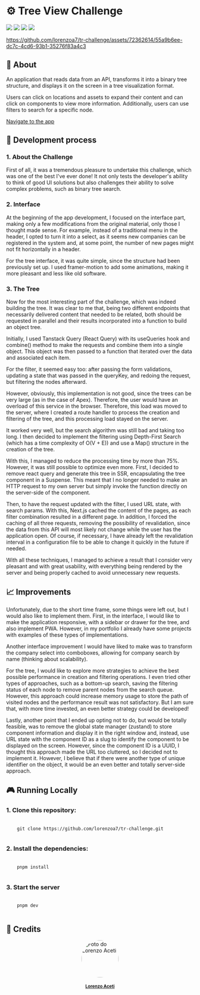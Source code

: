 # ⚙️ Tree View Challenge </h1>

<div style="display: inline_block">
  <img src="https://img.shields.io/badge/typescript-%23007ACC.svg?style=for-the-badge&logo=typescript&logoColor=white"/>
  <img src="https://img.shields.io/badge/next-js%2338B2AC.svg?style=for-the-badge&logo=next.js&logoColor=white"/>
  <img src="https://img.shields.io/badge/react-%2320232a.svg?style=for-the-badge&logo=react&logoColor=%2361DAFB"/>
  <img src="https://img.shields.io/badge/tailwindcss-%2338B2AC.svg?style=for-the-badge&logo=tailwind-css&logoColor=white"/>
  
</div>

https://github.com/lorenzoa7/tr-challenge/assets/72362614/55a9b6ee-dc7c-4cd6-93b1-35276f83a4c3

## 📑 About
<p>An application that reads data from an API, transforms it into a binary tree structure, and displays it on the screen in a tree visualization format.

Users can click on locations and assets to expand their content and can click on components to view more information. Additionally, users can use filters to search for a specific node.
</p>


<a href="https://tr-challenge.vercel.app" target="_blank">Navigate to the app</a>

## 📃 Development process

### 1. About the Challenge
First of all, it was a tremendous pleasure to undertake this challenge, which was one of the best I've ever done! It not only tests the developer's ability to think of good UI solutions but also challenges their ability to solve complex problems, such as binary tree search.

### 2. Interface
At the beginning of the app development, I focused on the interface part, making only a few modifications from the original material, only those I thought made sense. For example, instead of a traditional menu in the header, I opted to turn it into a select, as it seems new companies can be registered in the system and, at some point, the number of new pages might not fit horizontally in a header.

For the tree interface, it was quite simple, since the structure had been previously set up. I used framer-motion to add some animations, making it more pleasant and less like old software.

### 3. The Tree
Now for the most interesting part of the challenge, which was indeed building the tree. It was clear to me that, being two different endpoints that necessarily delivered content that needed to be related, both should be requested in parallel and their results incorporated into a function to build an object tree.

Initially, I used Tanstack Query (React Query) with its useQueries hook and combine() method to make the requests and combine them into a single object. This object was then passed to a function that iterated over the data and associated each item.

For the filter, it seemed easy too: after passing the form validations, updating a state that was passed in the queryKey, and redoing the request, but filtering the nodes afterward.

However, obviously, this implementation is not good, since the trees can be very large (as in the case of Apex). Therefore, the user would have an overload of this service in the browser. Therefore, this load was moved to the server, where I created a route handler to process the creation and filtering of the tree, and this processing load stayed on the server.

It worked very well, but the search algorithm was still bad and taking too long. I then decided to implement the filtering using Depth-First Search (which has a time complexity of O(V + E)) and use a Map() structure in the creation of the tree.

With this, I managed to reduce the processing time by more than 75%. However, it was still possible to optimize even more. First, I decided to remove react query and generate this tree in SSR, encapsulating the tree component in a Suspense. This meant that I no longer needed to make an HTTP request to my own server but simply invoke the function directly on the server-side of the component.

Then, to have the request updated with the filter, I used URL state, with search params. With this, Next.js cached the content of the pages, as each filter combination resulted in a different page. In addition, I forced the caching of all three requests, removing the possibility of revalidation, since the data from this API will most likely not change while the user has the application open. Of course, if necessary, I have already left the revalidation interval in a configuration file to be able to change it quickly in the future if needed.

With all these techniques, I managed to achieve a result that I consider very pleasant and with great usability, with everything being rendered by the server and being properly cached to avoid unnecessary new requests.

## 📈 Improvements

Unfortunately, due to the short time frame, some things were left out, but I would also like to implement them. First, in the interface, I would like to make the application responsive, with a sidebar or drawer for the tree, and also implement PWA. However, in my portfolio I already have some projects with examples of these types of implementations.

Another interface improvement I would have liked to make was to transform the company select into comboboxes, allowing for company search by name (thinking about scalability).

For the tree, I would like to explore more strategies to achieve the best possible performance in creation and filtering operations. I even tried other types of approaches, such as a bottom-up search, saving the filtering status of each node to remove parent nodes from the search queue. However, this approach could increase memory usage to store the path of visited nodes and the performance result was not satisfactory. But I am sure that, with more time invested, an even better strategy could be developed!

Lastly, another point that I ended up opting not to do, but would be totally feasible, was to remove the global state manager (zustand) to store component information and display it in the right window and, instead, use URL state with the component ID as a slug to identify the component to be displayed on the screen. However, since the component ID is a UUID, I thought this approach made the URL too cluttered, so I decided not to implement it. However, I believe that if there were another type of unique identifier on the object, it would be an even better and totally server-side approach.

## 🎮 Running Locally

### 1. Clone this repository:
<pre>
  <code>
    git clone https://github.com/lorenzoa7/tr-challenge.git
  </code>
</pre>

<h3>2. Install the dependencies:</h3>
<pre>
  <code>
    pnpm install
  </code>
</pre>

<h3>3. Start the server</h3>
<pre>
  <code>
    pnpm dev
  </code>
</pre>

## 🔧 Credits
<a href="https://github.com/lorenzoa7" style='display: flex; flex-direction: column; align-items: center;'>
    <img style='border-radius: 50%; object-fit: cover;' src="https://i.imgur.com/LYIXPIH.jpg" width="100px;" height="100px;" alt="Foto do Lorenzo Aceti"/><br>
    <sub>
        <b>Lorenzo Aceti</b>
    </sub>
</a>
